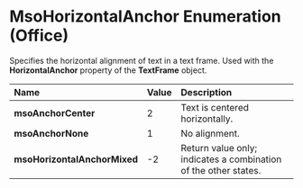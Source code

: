 
# MsoHorizontalAnchor Enumeration (Office)

Specifies the horizontal alignment of text in a text frame. Used with the  **HorizontalAnchor** property of the **TextFrame** object.



|**Name**|**Value**|**Description**|
|:-----|:-----|:-----|
| **msoAnchorCenter**|2|Text is centered horizontally.|
| **msoAnchorNone**|1|No alignment.|
| **msoHorizontalAnchorMixed**|-2|Return value only; indicates a combination of the other states.|
